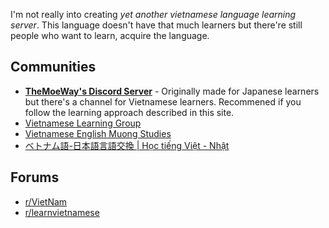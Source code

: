 I'm not really into creating _yet another vietnamese language learning server_. This language doesn't have that much learners but there're still people who want to learn, acquire the language.
 
## Communities

- [**TheMoeWay's Discord Server**](https://discord.gg/nhqjydaR8j) - Originally made for Japanese learners but there's a channel for Vietnamese learners. Recommened if you follow the learning approach described in this site.
- [Vietnamese Learning Group](https://discord.com/invite/qdkn3Wqgaf)
- [Vietnamese English Muong Studies](https://discord.gg/FSntTjy)
- [ベトナム語-日本語言語交換 | Học tiếng Việt - Nhật](https://discord.com/invite/RqAFdzkee5)

## Forums
- [r/VietNam](https://reddit.com/r/VietNam)
- [r/learnvietnamese](https://reddit.com/r/learnvietnamese)
